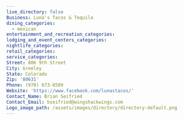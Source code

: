 ```yaml
---
live_directory: false
Business: Luna's Tacos & Tequila
dining_categories:
  - mexican
entertainment_and_recreation_categories:
lodging_and_event_centers_categories:
nightlife_categories:
retail_categories:
service_categories:
Street: 806 9th Street
City: Greeley
State: Colorado
Zip: '80631'
Phone: (970) 673-8509
Website: 'https://www.facebook.com/lunastacos/'
Contact_Name: Brian Seifried
Contact_Email: bseifried@wingshackwings.com
Logo_image_path: /assets/images/directory/directory-default.png
---
```


